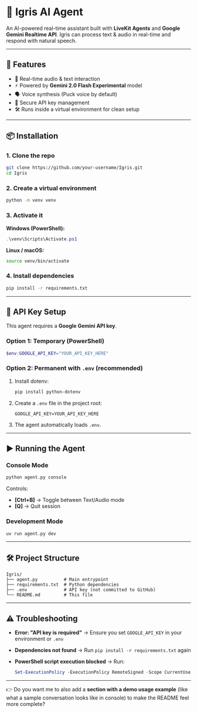 
# 🖤 Igris AI Agent

An AI-powered real-time assistant built with **LiveKit Agents** and **Google Gemini Realtime API**.
Igris can process text & audio in real-time and respond with natural speech.

---

## 🚀 Features

* 🎤 Real-time audio & text interaction
* ⚡ Powered by **Gemini 2.0 Flash Experimental** model
* 🗣️ Voice synthesis (Puck voice by default)
* 🔑 Secure API key management
* 🛠️ Runs inside a virtual environment for clean setup

---

## 📦 Installation

### 1. Clone the repo

```bash
git clone https://github.com/your-username/Igris.git
cd Igris
```

### 2. Create a virtual environment

```bash
python -m venv venv
```

### 3. Activate it

**Windows (PowerShell):**

```powershell
.\venv\Scripts\Activate.ps1
```

**Linux / macOS:**

```bash
source venv/bin/activate
```

### 4. Install dependencies

```bash
pip install -r requirements.txt
```

---

## 🔑 API Key Setup

This agent requires a **Google Gemini API key**.

### Option 1: Temporary (PowerShell)

```powershell
$env:GOOGLE_API_KEY="YOUR_API_KEY_HERE"
```

### Option 2: Permanent with `.env` (recommended)

1. Install dotenv:

   ```bash
   pip install python-dotenv
   ```
2. Create a `.env` file in the project root:

   ```
   GOOGLE_API_KEY=YOUR_API_KEY_HERE
   ```
3. The agent automatically loads `.env`.

---

## ▶️ Running the Agent

### Console Mode

```bash
python agent.py console
```

Controls:

* **\[Ctrl+B]** → Toggle between Text/Audio mode
* **\[Q]** → Quit session

### Development Mode

```bash
uv run agent.py dev
```

---

## 🛠️ Project Structure

```
Igris/
├── agent.py          # Main entrypoint
├── requirements.txt  # Python dependencies
├── .env              # API key (not committed to GitHub)
└── README.md         # This file
```

---

## ⚠️ Troubleshooting

* **Error: "API key is required"** → Ensure you set `GOOGLE_API_KEY` in your environment or `.env`
* **Dependencies not found** → Run `pip install -r requirements.txt` again
* **PowerShell script execution blocked** → Run:

  ```powershell
  Set-ExecutionPolicy -ExecutionPolicy RemoteSigned -Scope CurrentUser
  ```

---



👉 Do you want me to also add a **section with a demo usage example** (like what a sample conversation looks like in console) to make the README feel more complete?
